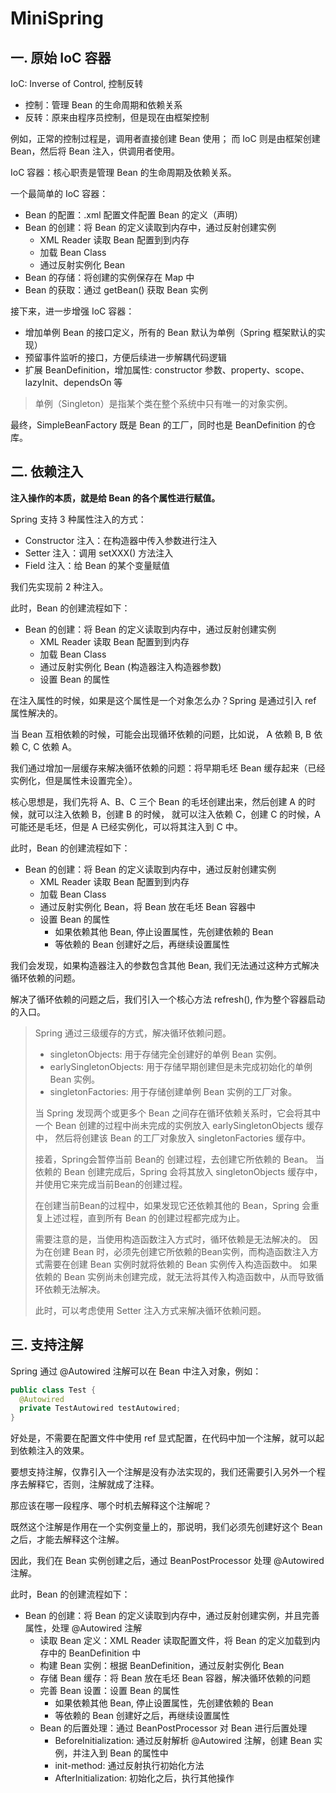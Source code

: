 # MiniSpring

## 一. 原始 IoC 容器

IoC: Inverse of Control, 控制反转

- 控制：管理 Bean 的生命周期和依赖关系
- 反转：原来由程序员控制，但是现在由框架控制

例如，正常的控制过程是，调用者直接创建 Bean 使用； 而 IoC 则是由框架创建 Bean，然后将 Bean 注入，供调用者使用。

IoC 容器：核心职责是管理 Bean 的生命周期及依赖关系。

一个最简单的 IoC 容器：

- Bean 的配置：.xml 配置文件配置 Bean 的定义（声明）
- Bean 的创建：将 Bean 的定义读取到内存中，通过反射创建实例
  - XML Reader 读取 Bean 配置到到内存
  - 加载 Bean Class
  - 通过反射实例化 Bean
- Bean 的存储：将创建的实例保存在 Map 中
- Bean 的获取：通过 getBean() 获取 Bean 实例

接下来，进一步增强 IoC 容器：

- 增加单例 Bean 的接口定义，所有的 Bean 默认为单例（Spring 框架默认的实现）
- 预留事件监听的接口，方便后续进一步解耦代码逻辑
- 扩展 BeanDefinition，增加属性: constructor 参数、property、scope、lazyInit、dependsOn 等

> 单例（Singleton）是指某个类在整个系统中只有唯一的对象实例。

最终，SimpleBeanFactory 既是 Bean 的工厂，同时也是 BeanDefinition 的仓库。

## 二. 依赖注入

**注入操作的本质，就是给 Bean 的各个属性进行赋值。**

Spring 支持 3 种属性注入的方式：

- Constructor 注入：在构造器中传入参数进行注入
- Setter 注入：调用 setXXX() 方法注入
- Field 注入：给 Bean 的某个变量赋值

我们先实现前 2 种注入。

此时，Bean 的创建流程如下：

- Bean 的创建：将 Bean 的定义读取到内存中，通过反射创建实例
  - XML Reader 读取 Bean 配置到到内存
  - 加载 Bean Class
  - 通过反射实例化 Bean (构造器注入构造器参数)
  - 设置 Bean 的属性

在注入属性的时候，如果是这个属性是一个对象怎么办？Spring 是通过引入 ref 属性解决的。

当 Bean 互相依赖的时候，可能会出现循环依赖的问题，比如说， A 依赖 B, B 依赖 C, C 依赖 A。

我们通过增加一层缓存来解决循环依赖的问题：将早期毛坯 Bean 缓存起来（已经实例化，但是属性未设置完全）。

核心思想是，我们先将 A、B、C 三个 Bean 的毛坯创建出来，然后创建 A 的时候，就可以注入依赖 B，创建 B 的时候，
就可以注入依赖 C，创建 C 的时候，A 可能还是毛坯，但是 A 已经实例化，可以将其注入到 C 中。

此时，Bean 的创建流程如下：

- Bean 的创建：将 Bean 的定义读取到内存中，通过反射创建实例
  - XML Reader 读取 Bean 配置到到内存
  - 加载 Bean Class
  - 通过反射实例化 Bean，将 Bean 放在毛坯 Bean 容器中
  - 设置 Bean 的属性
    - 如果依赖其他 Bean, 停止设置属性，先创建依赖的 Bean
    - 等依赖的 Bean 创建好之后，再继续设置属性

我们会发现，如果构造器注入的参数包含其他 Bean, 我们无法通过这种方式解决循环依赖的问题。

解决了循环依赖的问题之后，我们引入一个核心方法 refresh(), 作为整个容器启动的入口。

> Spring 通过三级缓存的方式，解决循环依赖问题。
> - singletonObjects: 用于存储完全创建好的单例 Bean 实例。
> - earlySingletonObjects: 用于存储早期创建但是未完成初始化的单例 Bean 实例。
> - singletonFactories: 用于存储创建单例 Bean 实例的工厂对象。
>
> 当 Spring 发现两个或更多个 Bean 之间存在循环依赖关系时，它会将其中一个 Bean 创建的过程中尚未完成的实例放入
> earlySingletonObjects 缓存中，
> 然后将创建该 Bean 的工厂对象放入 singletonFactories 缓存中。
>
> 接着，Spring会暂停当前 Bean的 创建过程，去创建它所依赖的 Bean。
> 当依赖的 Bean 创建完成后，Spring 会将其放入 singletonObjects 缓存中，并使用它来完成当前Bean的创建过程。
>
> 在创建当前Bean的过程中，如果发现它还依赖其他的 Bean，Spring 会重复上述过程，直到所有 Bean 的创建过程都完成为止。
>
> 需要注意的是，当使用构造函数注入方式时，循环依赖是无法解决的。
> 因为在创建 Bean 时，必须先创建它所依赖的Bean实例，而构造函数注入方式需要在创建 Bean 实例时就将依赖的 Bean 实例传入构造函数中。
> 如果依赖的 Bean 实例尚未创建完成，就无法将其传入构造函数中，从而导致循环依赖无法解决。
>
> 此时，可以考虑使用 Setter 注入方式来解决循环依赖问题。

## 三. 支持注解

Spring 通过 @Autowired 注解可以在 Bean 中注入对象，例如：

```java
public class Test {
  @Autowired
  private TestAutowired testAutowired;
}
```

好处是，不需要在配置文件中使用 ref 显式配置，在代码中加一个注解，就可以起到依赖注入的效果。

要想支持注解，仅靠引入一个注解是没有办法实现的，我们还需要引入另外一个程序去解释它，否则，注解就成了注释。

那应该在哪一段程序、哪个时机去解释这个注解呢？

既然这个注解是作用在一个实例变量上的，那说明，我们必须先创建好这个 Bean 之后，才能去解释这个注解。

因此，我们在 Bean 实例创建之后，通过 BeanPostProcessor 处理 @Autowired 注解。

此时，Bean 的创建流程如下：

- Bean 的创建：将 Bean 的定义读取到内存中，通过反射创建实例，并且完善属性，处理 @Autowired 注解
  - 读取 Bean 定义：XML Reader 读取配置文件，将 Bean 的定义加载到内存中的 BeanDefinition 中
  - 构建 Bean 实例：根据 BeanDefinition，通过反射实例化 Bean
  - 存储 Bean 缓存：将 Bean 放在毛坯 Bean 容器，解决循环依赖的问题
  - 完善 Bean 设置：设置 Bean 的属性
    - 如果依赖其他 Bean, 停止设置属性，先创建依赖的 Bean
    - 等依赖的 Bean 创建好之后，再继续设置属性
  - Bean 的后置处理：通过 BeanPostProcessor 对 Bean 进行后置处理
    - BeforeInitialization: 通过反射解析 @Autowired 注解，创建 Bean 实例，并注入到 Bean 的属性中
    - init-method: 通过反射执行初始化方法
    - AfterInitialization: 初始化之后，执行其他操作